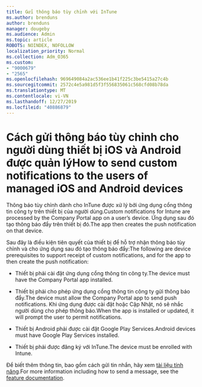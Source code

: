 ```yaml
---
title: Gửi thông báo tùy chỉnh với InTune
ms.author: brenduns
author: brenduns
manager: dougeby
ms.audience: Admin
ms.topic: article
ROBOTS: NOINDEX, NOFOLLOW
localization_priority: Normal
ms.collection: Adm_O365
ms.custom:
- "9000679"
- "2565"
ms.openlocfilehash: 969649084a2ac536ee1b41f225c3be5415a27c4b
ms.sourcegitcommit: 2572c4e5a981d5f3f556835061c568cfd08b78da
ms.translationtype: MT
ms.contentlocale: vi-VN
ms.lasthandoff: 12/27/2019
ms.locfileid: "40886879"
---
```

# <a name="how-to-send-custom-notifications-to-the-users-of-managed-ios-and-android-devices"></a><span data-ttu-id="44a2d-102">Cách gửi thông báo tùy chỉnh cho người dùng thiết bị iOS và Android được quản lý</span><span class="sxs-lookup"><span data-stu-id="44a2d-102">How to send custom notifications to the users of managed iOS and Android devices</span></span>

<span data-ttu-id="44a2d-103">Thông báo tùy chỉnh dành cho InTune được xử lý bởi ứng dụng cổng thông tin công ty trên thiết bị của người dùng.</span><span class="sxs-lookup"><span data-stu-id="44a2d-103">Custom notifications for Intune are processed by the Company Portal app on a user’s device.</span></span> <span data-ttu-id="44a2d-104">Ứng dụng sau đó tạo thông báo đẩy trên thiết bị đó.</span><span class="sxs-lookup"><span data-stu-id="44a2d-104">The app then creates the push notification on that device.</span></span>

<span data-ttu-id="44a2d-105">Sau đây là điều kiện tiên quyết của thiết bị để hỗ trợ nhận thông báo tùy chỉnh và cho ứng dụng sau đó tạo thông báo đẩy:</span><span class="sxs-lookup"><span data-stu-id="44a2d-105">The following are device prerequisites to support receipt of custom notifications, and for the app to then create the push notification:</span></span>

- <span data-ttu-id="44a2d-106">Thiết bị phải cài đặt ứng dụng cổng thông tin công ty.</span><span class="sxs-lookup"><span data-stu-id="44a2d-106">The device must have the Company Portal app installed.</span></span>  

- <span data-ttu-id="44a2d-107">Thiết bị phải cho phép ứng dụng cổng thông tin công ty gửi thông báo đẩy.</span><span class="sxs-lookup"><span data-stu-id="44a2d-107">The device must allow the Company Portal app to send push notifications.</span></span> <span data-ttu-id="44a2d-108">Khi ứng dụng được cài đặt hoặc Cập Nhật, nó sẽ nhắc người dùng cho phép thông báo.</span><span class="sxs-lookup"><span data-stu-id="44a2d-108">When the app is installed or updated, it will prompt the user to permit notifications.</span></span>

- <span data-ttu-id="44a2d-109">Thiết bị Android phải được cài đặt Google Play Services.</span><span class="sxs-lookup"><span data-stu-id="44a2d-109">Android devices must have Google Play Services installed.</span></span>

- <span data-ttu-id="44a2d-110">Thiết bị phải được đăng ký với InTune.</span><span class="sxs-lookup"><span data-stu-id="44a2d-110">The device must be enrolled with Intune.</span></span>

<span data-ttu-id="44a2d-111">Để biết thêm thông tin, bao gồm cách gửi tin nhắn, hãy xem [tài liệu tính năng](https://docs.microsoft.com/intune/custom-notifications).</span><span class="sxs-lookup"><span data-stu-id="44a2d-111">For more information including how to send a message, see the [feature documentation](https://docs.microsoft.com/intune/custom-notifications).</span></span>

